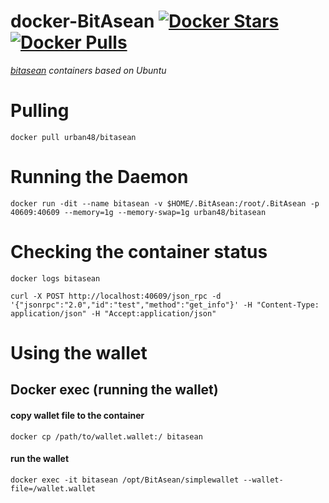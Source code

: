docker-BitAsean        [![Docker Stars](https://img.shields.io/docker/stars/urban48/bitasean.svg)](https://hub.docker.com/r/urban48/bitasean/)        [![Docker Pulls](https://img.shields.io/docker/pulls/urban48/bitasean.svg)](https://hub.docker.com/r/urban48/bitasean/)
=============

*[bitasean](http://www.bitasean.org/) containers based on Ubuntu*


# Pulling
    docker pull urban48/bitasean

# Running the Daemon
    docker run -dit --name bitasean -v $HOME/.BitAsean:/root/.BitAsean -p 40609:40609 --memory=1g --memory-swap=1g urban48/bitasean

# Checking the container status
    docker logs bitasean

    curl -X POST http://localhost:40609/json_rpc -d '{"jsonrpc":"2.0","id":"test","method":"get_info"}' -H "Content-Type: application/json" -H "Accept:application/json"


# Using the wallet

## Docker exec (running the wallet)

#### copy wallet file to the container

    docker cp /path/to/wallet.wallet:/ bitasean

#### run the wallet

    docker exec -it bitasean /opt/BitAsean/simplewallet --wallet-file=/wallet.wallet
        
